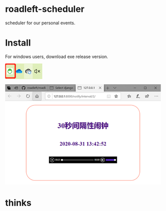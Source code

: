 # roadleft-scheduler
scheduler for our personal events.

#  Install

For windows users, download exe release version.

![Tray](docs/screenshots/tray.png)


![Interval](docs/screenshots/interval.png)


#  thinks


